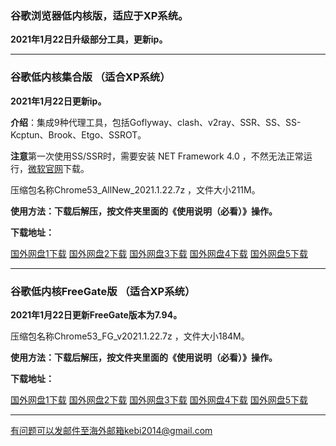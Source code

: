 ### 谷歌浏览器低内核版，适应于XP系统。

**2021年1月22日升级部分工具，更新ip。**

***

### 谷歌低内核集合版 （适合XP系统）

**2021年1月22日更新ip。**

**介绍**：集成9种代理工具，包括Goflyway、clash、v2ray、SSR、SS、SS-Kcptun、Brook、Etgo、SSROT。

**注意**第一次使用SS/SSR时，需要安装 NET Framework 4.0 ，不然无法正常运行，[微软官网](https://www.microsoft.com/zh-cn/download/details.aspx?id=17718)下载。

压缩包名称Chrome53_AllNew_2021.1.22.7z ，文件大小211M。

**使用方法：下载后解压，按文件夹里面的《使用说明（必看）》操作。**

**下载地址：**

[国外网盘1下载](https://tr101.free4444.xyz/Chrome53_AllNew_2021.1.22.7z) 
[国外网盘2下载](https://tr61.free4444.xyz/Chrome53_AllNew_2021.1.22.7z) 
[国外网盘3下载](https://tr71.free4444.xyz/Chrome53_AllNew_2021.1.22.7z) 
[国外网盘4下载](https://tr91.free4444.xyz/Chrome53_AllNew_2021.1.22.7z) 
[国外网盘5下载](https://tr51.free4444.xyz/Chrome53_AllNew_2021.1.22.7z) 

***

### 谷歌低内核FreeGate版 （适合XP系统）

**2021年1月22日更新FreeGate版本为7.94。**

压缩包名称Chrome53_FG_v2021.1.22.7z ，文件大小184M。

**使用方法：下载后解压，按文件夹里面的《使用说明（必看）》操作。**

**下载地址：**

[国外网盘1下载](https://tr101.free4444.xyz/Chrome53_FG_v2021.1.22.7z) 
[国外网盘2下载](https://tr61.free4444.xyz/Chrome53_FG_v2021.1.22.7z) 
[国外网盘3下载](https://tr71.free4444.xyz/Chrome53_FG_v2021.1.22.7z) 
[国外网盘4下载](https://tr91.free4444.xyz/Chrome53_FG_v2021.1.22.7z) 
[国外网盘5下载](https://tr51.free4444.xyz/Chrome53_FG_v2021.1.22.7z) 


***


有问题可以发邮件至海外邮箱kebi2014@gmail.com
